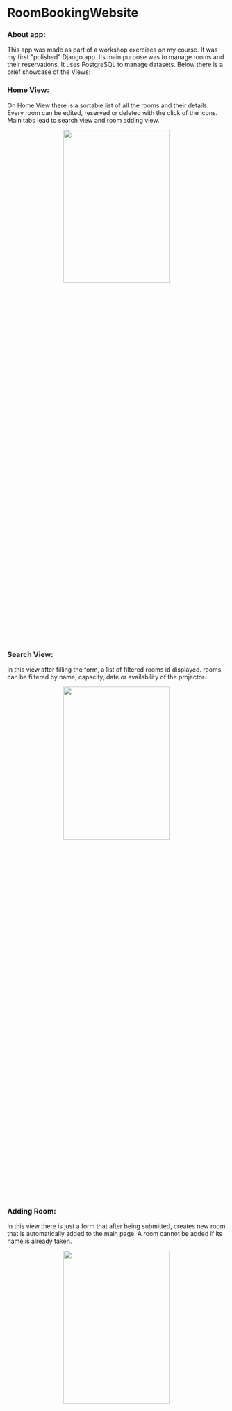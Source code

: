 # RoomBookingWebsite

### About app:
This app was made as part of a workshop exercises on  my course. It was my first "polished" Django app. Its main purpose was to manage rooms and their reservations. It uses PostgreSQL to manage datasets. Below there is a brief showcase of the Views:

### Home View:
On Home View there is a sortable list of all the rooms and their details. Every room can be edited, reserved or deleted with the click of the icons. Main tabs lead to search view and room adding view.
<p align="center">
    <img src="https://github.com/MichalDoman/RoomBookingWebsite/blob/main/screenshots/room_list.png"  width="70%" height="30%">
</p>

### Search View:
In this view after filling the form, a list of filtered rooms id displayed. rooms can be filtered by name, capacity, date or availability of the projector.
<p align="center">
    <img src="https://github.com/MichalDoman/RoomBookingWebsite/blob/main/screenshots/search_view.png"  width="70%" height="30%">
</p>

### Adding Room:
In this view there is just a form that after being submitted, creates new room that is automatically added to the main page. A room cannot be added if its name is already taken.
<p align="center">
    <img src="https://github.com/MichalDoman/RoomBookingWebsite/blob/main/screenshots/add_room.png"  width="70%" height="30%">
</p>

### Reserving rooms:
In this view a reservation can be added to a room. It cannot be added when a room is already taken at a specific date. Reservations can be described with a note.
<p align="center">
    <img src="https://github.com/MichalDoman/RoomBookingWebsite/blob/main/screenshots/reserve_view.png"  width="70%" height="30%">
</p>

